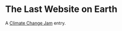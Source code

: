 # The Last Website on Earth

A [Climate Change Jam](https://alakajam.com/climate-change-jam/announcements) entry.
